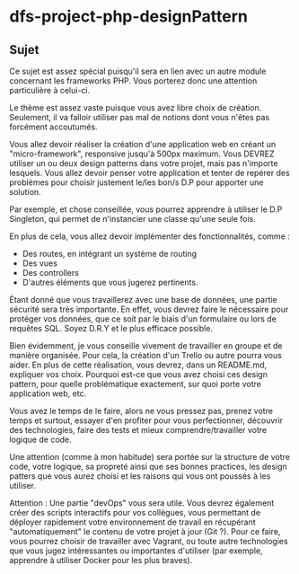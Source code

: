 # dfs-project-php-designPattern

## Sujet

Ce sujet est assez spécial puisqu'il sera en lien avec un autre module concernant les frameworks PHP. Vous porterez donc une attention particulière à celui-ci.

Le thème est assez vaste puisque vous avez libre choix de création. Seulement, il va falloir utiliser pas mal de notions dont vous n'êtes pas forcément accoutumés.

Vous allez devoir réaliser la création d'une application web en créant un "micro-framework", responsive jusqu'à 500px maximum. Vous DEVREZ utiliser un ou deux design patterns dans votre projet, mais pas n'importe lesquels.
Vous allez devoir penser votre application et tenter de repérer des problèmes pour choisir justement le/les bon/s D.P pour apporter une solution.

Par exemple, et chose conseillée, vous pourrez apprendre à utiliser le D.P Singleton, qui permet de n'instancier une classe qu'une seule fois.

En plus de cela, vous allez devoir implémenter des fonctionnalités, comme :
- Des routes, en intégrant un système de routing
- Des vues
- Des controllers
- D'autres éléments que vous jugerez pertinents.

Étant donné que vous travaillerez avec une base de données, une partie sécurité sera très importante. En effet, vous devrez faire le nécessaire pour protéger vos données, que ce soit
par le biais d'un formulaire ou lors de requêtes SQL. Soyez D.R.Y et le plus efficace possible.


Bien évidemment, je vous conseille vivement de travailler en groupe et de manière organisée. Pour cela, la création d'un Trello ou autre pourra vous aider.
En plus de cette réalisation, vous devrez, dans un README.md, expliquer vos choix. Pourquoi est-ce que vous avez choisi ces design pattern, pour quelle problématique exactement, sur
quoi porte votre application web, etc.



Vous avez le temps de le faire, alors ne vous pressez pas, prenez votre temps et surtout, essayer d'en profiter pour vous perfectionner, découvrir des technologies, faire des tests et
mieux comprendre/travailler votre logique de code.

Une attention (comme à mon habitude) sera portée sur la structure de votre code, votre logique, sa propreté ainsi que ses bonnes practices, les design patters que vous aurez choisi et les raisons qui vous ont poussés à les utiliser.


Attention : Une partie "devOps" vous sera utile. Vous devrez également créer des scripts interactifs pour vos collègues, vous permettant de déployer rapidement votre environnement de
travail en récupérant "automatiquement" le contenu de votre projet à jour (Git ?). Pour ce faire, vous pourrez choisir de travailler avec Vagrant, ou toute autre technologies que vous
jugez intéressantes ou importantes d'utiliser (par exemple, apprendre à utiliser Docker pour les plus braves).
